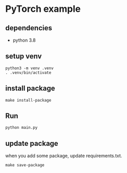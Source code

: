 # PyTorch example


## dependencies

- python 3.8

## setup venv

```shell script
python3 -m venv .venv
. .venv/bin/activate
```

## install package

```shell script
make install-package
```

## Run

```shell script
python main.py
```

## update package

when you add some package, update requirements.txt.

```shell script
make save-package
```
